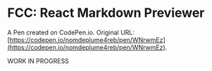 # FCC: React Markdown Previewer

A Pen created on CodePen.io. Original URL: [https://codepen.io/nomdeplume4reb/pen/WNrwmEz](https://codepen.io/nomdeplume4reb/pen/WNrwmEz).

WORK IN PROGRESS
